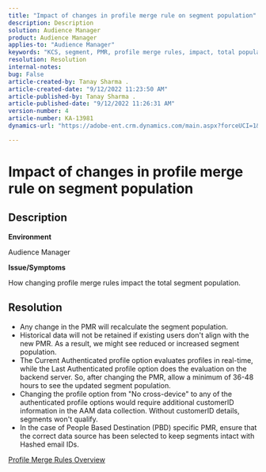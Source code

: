 ```yaml
---
title: "Impact of changes in profile merge rule on segment population"
description: Description
solution: Audience Manager
product: Audience Manager
applies-to: "Audience Manager"
keywords: "KCS, segment, PMR, profile merge rules, impact, total population, real-time population, population, change"
resolution: Resolution
internal-notes: 
bug: False
article-created-by: Tanay Sharma .
article-created-date: "9/12/2022 11:23:50 AM"
article-published-by: Tanay Sharma .
article-published-date: "9/12/2022 11:26:31 AM"
version-number: 4
article-number: KA-13981
dynamics-url: "https://adobe-ent.crm.dynamics.com/main.aspx?forceUCI=1&pagetype=entityrecord&etn=knowledgearticle&id=02c0eb5d-8d32-ed11-9db1-002248086735"

---
```

# Impact of changes in profile merge rule on segment population

## Description


<b>Environment</b>

Audience Manager



<b>Issue/Symptoms</b>

How changing profile merge rules impact the total segment population.


## Resolution


- Any change in the PMR will recalculate the segment population.
- Historical data will not be retained if existing users don't align with the new PMR. As a result, we might see reduced or increased segment population.
- The Current Authenticated profile option evaluates profiles in real-time, while the Last Authenticated profile option does the evaluation on the backend server. So, after changing the PMR, allow a minimum of 36-48 hours to see the updated segment population.
- Changing the profile option from "No cross-device" to any of the authenticated profile options would require additional customerID information in the AAM data collection. Without customerID details, segments won't qualify.
- In the case of People Based Destination (PBD) specific PMR, ensure that the correct data source has been selected to keep segments intact with Hashed email IDs.




[Profile Merge Rules Overview](https://experienceleague.adobe.com/docs/audience-manager/user-guide/features/profile-merge-rules/merge-rules-overview.html?lang=en)
